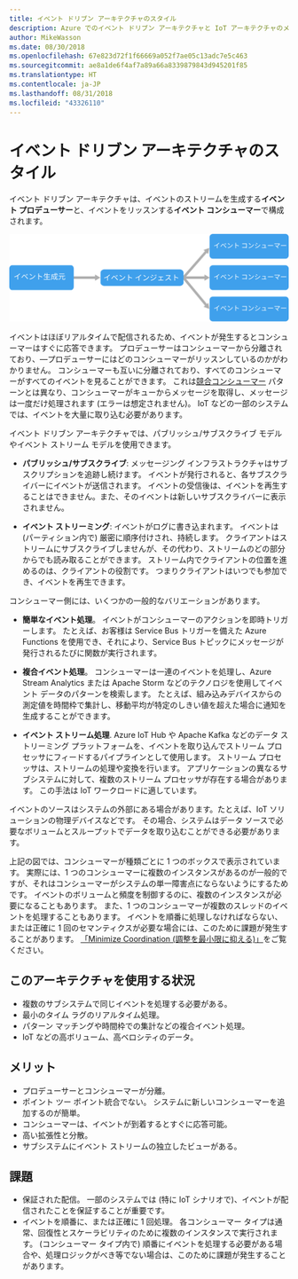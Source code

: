 ```yaml
---
title: イベント ドリブン アーキテクチャのスタイル
description: Azure でのイベント ドリブン アーキテクチャと IoT アーキテクチャのメリット、課題、ベスト プラクティスを説明します
author: MikeWasson
ms.date: 08/30/2018
ms.openlocfilehash: 67e823d72f1f66669a052f7ae05c13adc7e5c463
ms.sourcegitcommit: ae8a1de6f4af7a89a66a8339879843d945201f85
ms.translationtype: HT
ms.contentlocale: ja-JP
ms.lasthandoff: 08/31/2018
ms.locfileid: "43326110"
---
```

# <a name="event-driven-architecture-style"></a>イベント ドリブン アーキテクチャのスタイル

イベント ドリブン アーキテクチャは、イベントのストリームを生成する**イベント プロデューサー**と、イベントをリッスンする**イベント コンシューマー**で構成されます。 

![](./images/event-driven.svg)

イベントはほぼリアルタイムで配信されるため、イベントが発生するとコンシューマーはすぐに応答できます。 プロデューサーはコンシューマーから分離されており、&mdash;プロデューサーにはどのコンシューマーがリッスンしているのかがわかりません。 コンシューマーも互いに分離されており、すべてのコンシューマーがすべてのイベントを見ることができます。 これは[競合コンシューマー][competing-consumers] パターンとは異なり、コンシューマーがキューからメッセージを取得し、メッセージは一度だけ処理されます (エラーは想定されません)。 IoT などの一部のシステムでは、イベントを大量に取り込む必要があります。

イベント ドリブン アーキテクチャでは、パブリッシュ/サブスクライブ モデルやイベント ストリーム モデルを使用できます。 

- **パブリッシュ/サブスクライブ**: メッセージング インフラストラクチャはサブスクリプションを追跡し続けます。 イベントが発行されると、各サブスクライバーにイベントが送信されます。 イベントの受信後は、イベントを再生することはできません。また、そのイベントは新しいサブスクライバーに表示されません。 

- **イベント ストリーミング**: イベントがログに書き込まれます。 イベントは (パーティション内で) 厳密に順序付けされ、持続します。 クライアントはストリームにサブスクライブしませんが、その代わり、ストリームのどの部分からでも読み取ることができます。 ストリーム内でクライアントの位置を進めるのは、クライアントの役割です。 つまりクライアントはいつでも参加でき、イベントを再生できます。

コンシューマー側には、いくつかの一般的なバリエーションがあります。

- **簡単なイベント処理**。 イベントがコンシューマーのアクションを即時トリガーします。 たとえば、お客様は Service Bus トリガーを備えた Azure Functions を使用でき、それにより、Service Bus トピックにメッセージが発行されるたびに関数が実行されます。

- **複合イベント処理**。 コンシューマーは一連のイベントを処理し、Azure Stream Analytics または Apache Storm などのテクノロジを使用してイベント データのパターンを検索します。 たとえば、組み込みデバイスからの測定値を時間枠で集計し、移動平均が特定のしきい値を超えた場合に通知を生成することができます。 

- **イベント ストリーム処理**. Azure IoT Hub や Apache Kafka などのデータ ストリーミング プラットフォームを、イベントを取り込んでストリーム プロセッサにフィードするパイプラインとして使用します。 ストリーム プロセッサは、ストリームの処理や変換を行います。 アプリケーションの異なるサブシステムに対して、複数のストリーム プロセッサが存在する場合があります。 この手法は IoT ワークロードに適しています。

イベントのソースはシステムの外部にある場合があります。たとえば、IoT ソリューションの物理デバイスなどです。 その場合、システムはデータ ソースで必要なボリュームとスループットでデータを取り込むことができる必要があります。

上記の図では、コンシューマーが種類ごとに 1 つのボックスで表示されています。 実際には、1 つのコンシューマーに複数のインスタンスがあるのが一般的ですが、それはコンシューマーがシステムの単一障害点にならないようにするためです。 イベントのボリュームと頻度を制御するのに、複数のインスタンスが必要になることもあります。 また、1 つのコンシューマーが複数のスレッドのイベントを処理することもあります。 イベントを順番に処理しなければならない、または正確に 1 回のセマンティクスが必要な場合には、このために課題が発生することがあります。 [「Minimize Coordination (調整を最小限に抑える)」][minimize-coordination]をご覧ください。 

## <a name="when-to-use-this-architecture"></a>このアーキテクチャを使用する状況

- 複数のサブシステムで同じイベントを処理する必要がある。 
- 最小のタイム ラグのリアルタイム処理。
- パターン マッチングや時間枠での集計などの複合イベント処理。
- IoT などの高ボリューム、高ベロシティのデータ。

## <a name="benefits"></a>メリット

- プロデューサーとコンシューマーが分離。
- ポイント ツー ポイント統合でない。 システムに新しいコンシューマーを追加するのが簡単。
- コンシューマーは、イベントが到着するとすぐに応答可能。 
- 高い拡張性と分散。 
- サブシステムにイベント ストリームの独立したビューがある。

## <a name="challenges"></a>課題

- 保証された配信。 一部のシステムでは (特に IoT シナリオで)、イベントが配信されたことを保証することが重要です。
- イベントを順番に、または正確に 1 回処理。 各コンシューマー タイプは通常、回復性とスケーラビリティのために複数のインスタンスで実行されます。 (コンシューマー タイプ内で) 順番にイベントを処理する必要がある場合や、処理ロジックがべき等でない場合は、このために課題が発生することがあります。

 <!-- links -->

[competing-consumers]: ../../patterns/competing-consumers.md
[minimize-coordination]: ../design-principles/minimize-coordination.md


